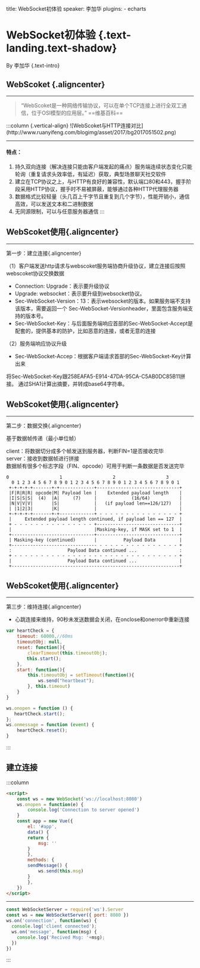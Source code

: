 title: WebSocket初体验
speaker: 李加华
plugins:
    - echarts

<slide class="aligncenter">

# WebSocket初体验 {.text-landing.text-shadow}

By 李加华 {.text-intro} 

<slide :class="size-70">

## WebScoket {.aligncenter}

---

> “WebScoket是一种网络传输协议，可以在单个TCP连接上进行全双工通信，位于OSI模型的应用层。”
> ==维基百科==

<slide class="fullscreen">
:::column {.vertical-align}
![WebScoket与HTTP连接对比](http://www.ruanyifeng.com/blogimg/asset/2017/bg2017051502.png)

---
#### 特点：
1. 持久双向连接（解决连接只能由客户端发起的痛点）服务端连续状态变化只能轮询（重复请求头效率低，有延迟）获取，典型场景聊天社交软件
2. 建立在TCP协议之上，与HTTP有良好的兼容性，默认端口80和443，握手阶段采用HTTP协议，握手时不易被屏蔽，能够通过各种HTTP代理服务器
3. 数据格式比较轻量（头几百上千字节且重复到几个字节），性能开销小，通信高效，可以发送文本和二进制数据
4. 无同源限制，可以与任意服务器通信
:::

<slide class="fullscreen content-center">
<!-- :::column {.vertical-align} -->

## WebScoket使用{.aligncenter}

---
第一步：建立连接{.aligncenter} 

（1）客户端发送http请求与webscoket服务端协商升级协议，建立连接后按照webscoket协议交换数据
- Connection: Upgrade：表示要升级协议
- Upgrade: websocket：表示要升级到websocket协议。
- Sec-WebSocket-Version：13：表示websocket的版本。如果服务端不支持该版本，需要返回一个
Sec-WebSocket-Versionheader，里面包含服务端支持的版本号。
- Sec-WebSocket-Key：与后面服务端响应首部的Sec-WebSocket-Accept是配套的，提供基本的防护，比如恶意的连接，或者无意的连接 

（2）服务端响应协议升级
- Sec-WebSocket-Accep：根据客户端请求首部的Sec-WebSocket-Key计算出来
 
将Sec-WebSocket-Key跟258EAFA5-E914-47DA-95CA-C5AB0DC85B11拼接。
通过SHA1计算出摘要，并转成base64字符串。



<slide class="fullscreen content-center">
<!-- :::column {.vertical-align} -->

## WebScoket使用{.aligncenter}

---
第二步：数据交换{.aligncenter}  

基于数据帧传递（最小单位帧） 

client：将数据切分成多个帧发送到服务器，判断FIN=1是否接收完毕  
server：接收到数据帧进行拼接  
数据帧有很多个标志字段（FIN、opcode）可用于判断一条数据是否发送完毕

<slide class="fullscreen content-center">

```
0                   1                   2                   3
  0 1 2 3 4 5 6 7 8 9 0 1 2 3 4 5 6 7 8 9 0 1 2 3 4 5 6 7 8 9 0 1
 +-+-+-+-+-------+-+-------------+-------------------------------+
 |F|R|R|R| opcode|M| Payload len |    Extended payload length    |
 |I|S|S|S|  (4)  |A|     (7)     |             (16/64)           |
 |N|V|V|V|       |S|             |   (if payload len==126/127)   |
 | |1|2|3|       |K|             |                               |
 +-+-+-+-+-------+-+-------------+ - - - - - - - - - - - - - - - +
 |     Extended payload length continued, if payload len == 127  |
 + - - - - - - - - - - - - - - - +-------------------------------+
 |                               |Masking-key, if MASK set to 1  |
 +-------------------------------+-------------------------------+
 | Masking-key (continued)       |          Payload Data         |
 +-------------------------------- - - - - - - - - - - - - - - - +
 :                     Payload Data continued ...                :
 + - - - - - - - - - - - - - - - - - - - - - - - - - - - - - - - +
 |                     Payload Data continued ...                |
 +---------------------------------------------------------------+
```
<slide class="fullscreen content-center">
<!-- :::column {.vertical-align} -->

## WebScoket使用{.aligncenter}
---
第三步：维持连接{.aligncenter} 
- 心跳连接来维持，90秒未发送数据会关闭，在onclose和onerror中重新连接
```js
var heartCheck = {
    timeout: 60000,//60ms
    timeoutObj: null,
    reset: function(){
        clearTimeout(this.timeoutObj);
　　　　 this.start();
    },
    start: function(){
        this.timeoutObj = setTimeout(function(){
            ws.send("heartbeat");
        }, this.timeout)
    }
}

ws.onopen = function () {
   heartCheck.start();
};
ws.onmessage = function (event) {
    heartCheck.reset();
}
```
:::

<slide class="aligncenter">

## 建立连接
:::column

```html
<script>
    const ws = new WebSocket('ws://localhost:8080')
    ws.onopen = function(e) {
        console.log('Connection to server opened')
    }
    const app = new Vue({
        el: '#app',
        data() {
        return {
            msg: ''
        }
        },
        methods: {
        sendMessage() {
            ws.send(this.msg)
        }
        },
    })
</script>
```

---

```js
const WebSocketServer = require('ws').Server
const ws = new WebSocketServer({ port: 8080 })
ws.on('connection', function(ws) {
  console.log('client connected');
  ws.on('message', function(msg) {
    console.log('Recived Msg: '+msg);
  })
})
```
:::